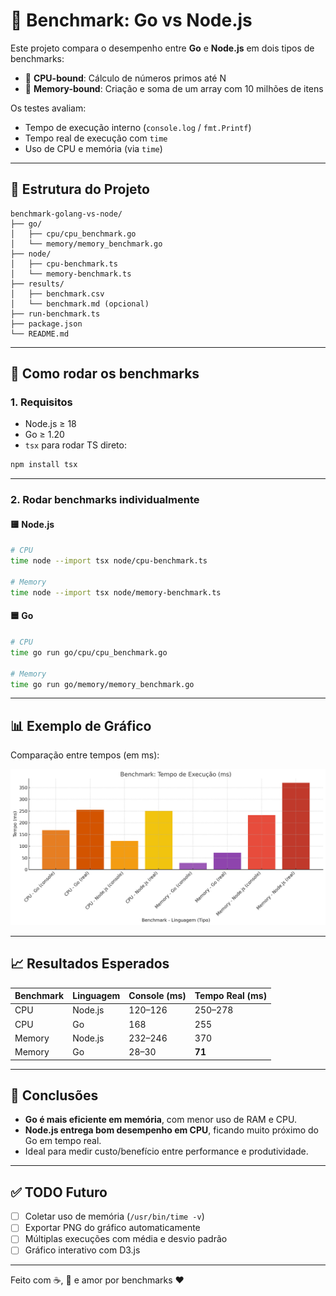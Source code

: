 
# 🧪 Benchmark: Go vs Node.js

Este projeto compara o desempenho entre **Go** e **Node.js** em dois tipos de benchmarks:

- 🧠 **CPU-bound**: Cálculo de números primos até N
- 🧠 **Memory-bound**: Criação e soma de um array com 10 milhões de itens

Os testes avaliam:
- Tempo de execução interno (`console.log` / `fmt.Printf`)
- Tempo real de execução com `time`
- Uso de CPU e memória (via `time`)

---

## 📁 Estrutura do Projeto

```
benchmark-golang-vs-node/
├── go/
│   ├── cpu/cpu_benchmark.go
│   └── memory/memory_benchmark.go
├── node/
│   ├── cpu-benchmark.ts
│   └── memory-benchmark.ts
├── results/
│   ├── benchmark.csv
│   └── benchmark.md (opcional)
├── run-benchmark.ts
├── package.json
└── README.md
```

---

## 🚀 Como rodar os benchmarks

### 1. Requisitos

- Node.js ≥ 18
- Go ≥ 1.20
- `tsx` para rodar TS direto:
```bash
npm install tsx
```

---

### 2. Rodar benchmarks individualmente

#### 🟨 Node.js

```bash
# CPU
time node --import tsx node/cpu-benchmark.ts

# Memory
time node --import tsx node/memory-benchmark.ts
```

#### 🟦 Go

```bash
# CPU
time go run go/cpu/cpu_benchmark.go

# Memory
time go run go/memory/memory_benchmark.go
```

---


## 📊 Exemplo de Gráfico 

Comparação entre tempos (em ms):

![benchmark-chart](./imgs/output.png)

---

## 📈 Resultados Esperados

| Benchmark | Linguagem | Console (ms) | Tempo Real (ms) |
|-----------|-----------|--------------|-----------------|
| CPU       | Node.js   | 120–126      | 250–278         |
| CPU       | Go        | 168          | 255             |
| Memory    | Node.js   | 232–246      | 370             |
| Memory    | Go        | 28–30        | **71**          |

---

## 🧠 Conclusões

- **Go é mais eficiente em memória**, com menor uso de RAM e CPU.
- **Node.js entrega bom desempenho em CPU**, ficando muito próximo do Go em tempo real.
- Ideal para medir custo/benefício entre performance e produtividade.

---

## ✅ TODO Futuro

- [ ] Coletar uso de memória (`/usr/bin/time -v`)
- [ ] Exportar PNG do gráfico automaticamente
- [ ] Múltiplas execuções com média e desvio padrão
- [ ] Gráfico interativo com D3.js

---

Feito com ☕, 🧠 e amor por benchmarks ❤️
